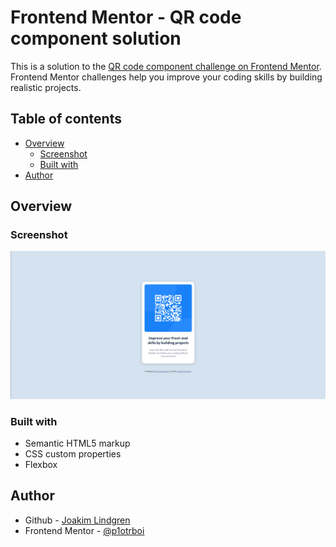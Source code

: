 # Frontend Mentor - QR code component solution

This is a solution to the [QR code component challenge on Frontend Mentor](https://www.frontendmentor.io/challenges/qr-code-component-iux_sIO_H). Frontend Mentor challenges help you improve your coding skills by building realistic projects. 

## Table of contents

- [Overview](#overview)
  - [Screenshot](#screenshot)
  - [Built with](#built-with)
- [Author](#author)

## Overview

### Screenshot

![](./images/screenshot.png)

### Built with

- Semantic HTML5 markup
- CSS custom properties
- Flexbox

## Author

- Github - [Joakim Lindgren](https://github.com/p1otrboi)
- Frontend Mentor - [@p1otrboi](https://www.frontendmentor.io/profile/p1otrboi)
